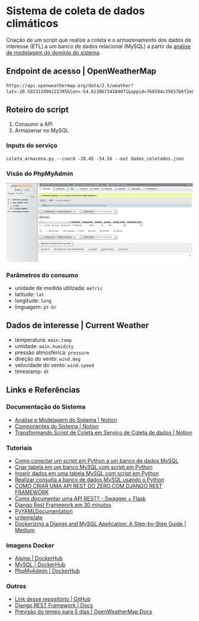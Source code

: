 # Sistema de coleta de dados climáticos

Criação de um script que realize a coleta e o armazenamento dos dados de interesse (ETL) a um banco de dados relacional (MySQL) a partir da [análise de modelagem do domínio do sistema](https://budkee.notion.site/Open-Weather-Map-3b2e4e5a58ec4898ad31f94c178ca2db?pvs=4).

## Endpoint de acesso | OpenWeatherMap

    https://api.openweathermap.org/data/2.5/weather?lat=-20.503313499221395&lon=-54.61106734104071&appid=768594c35657b6f2e8513d90431b7b02&units=metric

## Roteiro do script

1. Consumir a API
2. Armazenar no MySQL

### Inputs do serviço

    coleta_armazena.py --coord -20.45 -54.56 --out dados_coletados.json

### Visão do PhpMyAdmin

![visao_bd](./img/visao_bd.png)

### Parâmetros do consumo

- unidade de medida utilizada: `metric`
- latitude: `lat`
- longitude: `long`
- linguagem: `pt-br`

## Dados de interesse | Current Weather

- temperatura: `main.temp`
- umidade: `main.humidity`
- pressão atmosférica: `pressure`
- direção do vento: `wind.deg`
- velocidade do vento: `wind.speed`
- timestamp: `dt`

## Links e Referências

### Documentação do Sistema

- [Análise e Modelagem do Sistema | Notion](https://budkee.notion.site/Open-Weather-Map-3b2e4e5a58ec4898ad31f94c178ca2db?pvs=4)
- [Componentes do Sistema | Notion](https://budkee.notion.site/Componentes-de-software-4c32db42b6584c9982c5c0b9314c788b?pvs=4)
- [Transformando Script de Coleta em Serviço de Coleta de dados | Notion](https://budkee.notion.site/Transformando-Script-de-Coleta-em-Servi-o-de-Coleta-de-dados-48c9f0be572849a7909e16e33daa3819)

### Tutoriais

- [Como conectar um script em Python a um banco de dados MySQL](https://youtu.be/FXlixv8Ieoc?si=5U9EPcKSe2ws1xOE)
- [Criar tabela em um banco MySQL com script em Python](https://youtu.be/yMqBfSl53MA?si=g9KJWvnqnD11OQAz)
- [Inserir dados em uma tabela MySQL com script em Python](https://youtu.be/HiK6OZjumew?si=--OkwhEDC8PEU1sv)
- [Realizar consulta a banco de dados MySQL usando o Python](https://youtu.be/GheUY9b_-ww?si=DqYoz97Biu3HfZAL)
- [COMO CRIAR UMA API REST DO ZERO COM DJANGO REST FRAMEWORK](https://www.youtube.com/watch?v=wtl8ZyCbTbg)
- [Como documentar uma API REST? - Swagger + Flask](https://youtu.be/wfVpAzhg6e0?si=_1ErjDIOUMrf4hnq)
- [Django Rest Framework em 30 minutos](https://youtu.be/gFsIGJR5R8I?si=cjeWDwtYMAaR2wwE)
- [PyYAMLDocumentation](https://pyyaml.org/wiki/PyYAMLDocumentation)
- [uritemplate](https://uritemplate.readthedocs.io/en/latest/)
- [Dockerizing a Django and MySQL Application: A Step-by-Step Guide | Medium](https://medium.com/@akshatgadodia/dockerizing-a-django-and-mysql-application-a-step-by-step-guide-d4ba181d3de5)

### Imagens Docker

- [Alpine | DockerHub](https://hub.docker.com/_/alpine)
- [MySQL | DockerHub](https://hub.docker.com/_/mysql)
- [PhpMyAdmin | DockerHub](https://hub.docker.com/_/phpmyadmin)

### Outros

- [Link desse repositório | GitHub](https://github.com/budkee/coleta_armazenamento_ddd)
- [Django REST Framework | Docs](https://www.django-rest-framework.org)
- [Previsão do tempo para 5 dias | OpenWeatherMap Docs](https://openweathermap.org/forecast5)
